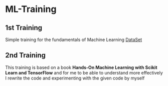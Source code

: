 # ML-Training

## 1st Training
Simple training for the fundamentals of Machine Learning
[DataSet](https://archive.ics.uci.edu/ml/datasets/Student+Performance)

## 2nd Training
This training is based on a book **Hands-On Machine Learning with Scikit Learn and TensorFlow** and for me to be able to understand more effectively I rewrite the code and experimenting with the given code by myself
